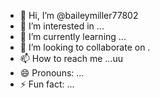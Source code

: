 - 👋 Hi, I’m @baileymiller77802
- 👀 I’m interested in ...
- 🌱 I’m currently learning ...
- 💞️ I’m looking to collaborate on .
- 📫 How to reach me ...uu
- 😄 Pronouns: ...
- ⚡ Fun fact: ...

<!---
baileymiller77802/baileymiller77802 is a ✨ special ✨ repository because its `README.md` (this file) appears on your GitHub profile.
You can click the Preview link to take a look at your changes.
--->
